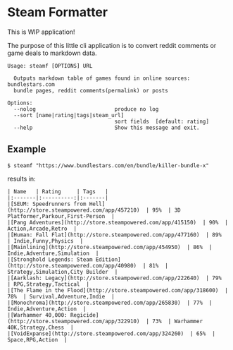 # Steam Formatter

This is WIP application!

The purpose of this little cli application is to convert reddit comments or game deals to markdown data.

    Usage: steamf [OPTIONS] URL

      Outputs markdown table of games found in online sources:  bundlestars.com
      bundle pages, reddit comments(permalink) or posts

    Options:
      --nolog                         produce no log
      --sort [name|rating|tags|steam_url]
                                      sort fields  [default: rating]
      --help                          Show this message and exit.

## Example

    $ steamf "https://www.bundlestars.com/en/bundle/killer-bundle-x"

results in:

    | Name   | Rating     | Tags   |
    |:-------|:----------:|:-------|
    |[SEUM: Speedrunners from Hell](http://store.steampowered.com/app/457210)  | 95%  | 3D Platformer,Parkour,First-Person  |
    |[Pang Adventures](http://store.steampowered.com/app/415150)  | 90%  | Action,Arcade,Retro  |
    |[Human: Fall Flat](http://store.steampowered.com/app/477160)  | 89%  | Indie,Funny,Physics  |
    |[Mainlining](http://store.steampowered.com/app/454950)  | 86%  | Indie,Adventure,Simulation  |
    |[Stronghold Legends: Steam Edition](http://store.steampowered.com/app/40980)  | 81%  | Strategy,Simulation,City Builder  |
    |[Aarklash: Legacy](http://store.steampowered.com/app/222640)  | 79%  | RPG,Strategy,Tactical  |
    |[The Flame in the Flood](http://store.steampowered.com/app/318600)  | 78%  | Survival,Adventure,Indie  |
    |[Monochroma](http://store.steampowered.com/app/265830)  | 77%  | Indie,Adventure,Action  |
    |[Warhammer 40,000: Regicide](http://store.steampowered.com/app/322910)  | 73%  | Warhammer 40K,Strategy,Chess  |
    |[VoidExpanse](http://store.steampowered.com/app/324260)  | 65%  | Space,RPG,Action  |
